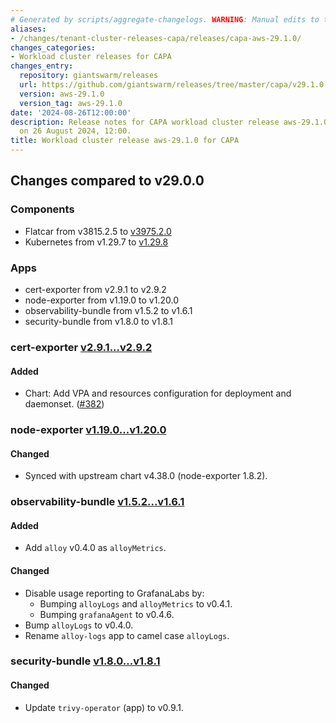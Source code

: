 ```yaml
---
# Generated by scripts/aggregate-changelogs. WARNING: Manual edits to this files will be overwritten.
aliases:
- /changes/tenant-cluster-releases-capa/releases/capa-aws-29.1.0/
changes_categories:
- Workload cluster releases for CAPA
changes_entry:
  repository: giantswarm/releases
  url: https://github.com/giantswarm/releases/tree/master/capa/v29.1.0
  version: aws-29.1.0
  version_tag: aws-29.1.0
date: '2024-08-26T12:00:00'
description: Release notes for CAPA workload cluster release aws-29.1.0, published
  on 26 August 2024, 12:00.
title: Workload cluster release aws-29.1.0 for CAPA
---
```


## Changes compared to v29.0.0

### Components

- Flatcar from v3815.2.5 to [v3975.2.0](https://www.flatcar.org/releases#release-3975.2.0)
- Kubernetes from v1.29.7 to [v1.29.8](https://github.com/kubernetes/kubernetes/blob/master/CHANGELOG/CHANGELOG-1.29.md#changelog-since-v1297)

### Apps

- cert-exporter from v2.9.1 to v2.9.2
- node-exporter from v1.19.0 to v1.20.0
- observability-bundle from v1.5.2 to v1.6.1
- security-bundle from v1.8.0 to v1.8.1

### cert-exporter [v2.9.1...v2.9.2](https://github.com/giantswarm/cert-exporter/compare/v2.9.1...v2.9.2)

#### Added

- Chart: Add VPA and resources configuration for deployment and daemonset. ([#382](https://github.com/giantswarm/cert-exporter/pull/382))

### node-exporter [v1.19.0...v1.20.0](https://github.com/giantswarm/node-exporter-app/compare/v1.19.0...v1.20.0)

#### Changed

- Synced with upstream chart v4.38.0 (node-exporter 1.8.2).

### observability-bundle [v1.5.2...v1.6.1](https://github.com/giantswarm/observability-bundle/compare/v1.5.2...v1.6.1)

#### Added

- Add `alloy` v0.4.0 as `alloyMetrics`.

#### Changed

- Disable usage reporting to GrafanaLabs by:
  - Bumping `alloyLogs` and `alloyMetrics` to v0.4.1.
  - Bumping `grafanaAgent` to v0.4.6.
- Bump `alloyLogs` to v0.4.0.
- Rename `alloy-logs` app to camel case `alloyLogs`.

### security-bundle [v1.8.0...v1.8.1](https://github.com/giantswarm/security-bundle/compare/v1.8.0...v1.8.1)

#### Changed

- Update `trivy-operator` (app) to v0.9.1.
